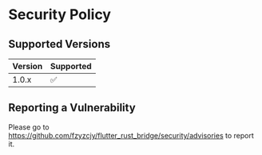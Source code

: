 # Security Policy

## Supported Versions

| Version | Supported          |
| ------- | ------------------ |
| 1.0.x   | :white_check_mark: |

## Reporting a Vulnerability

Please go to https://github.com/fzyzcjy/flutter_rust_bridge/security/advisories to report it.
